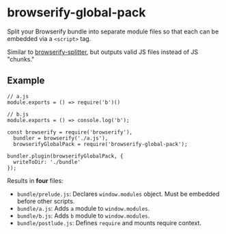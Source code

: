 # browserify-global-pack

Split your Browserify bundle into separate module files so that each can be embedded via a `<script>` tag.

Similar to [browserify-splitter](https://www.npmjs.com/package/browserify-splitter), but outputs valid JS files instead of JS "chunks."

## Example

```
// a.js
module.exports = () => require('b')()
```

```
// b.js
module.exports = () => console.log('b');
```

```
const browserify = require('browserify'),
  bundler = browserify('./a.js'),
  browserifyGlobalPack = require('browserify-global-pack');

bundler.plugin(browserifyGlobalPack, {
  writeToDir: './bundle'
});
```

Results in **four** files:

* `bundle/prelude.js`: Declares `window.modules` object. Must be embedded before other scripts.
* `bundle/a.js`: Adds `a` module to `window.modules`.
* `bundle/b.js`: Adds `b` module to `window.modules`.
* `bundle/postlude.js`: Defines `require` and mounts require context.
